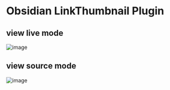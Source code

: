 # Obsidian LinkThumbnail Plugin

## view live mode
![image](https://github.com/kim365my/obsidian-sample-plugin/assets/102598905/02864112-7187-4139-a85c-a3471db48144)

## view source mode
![image](https://github.com/kim365my/obsidian-sample-plugin/assets/102598905/f71fe9d7-4346-4cd9-a6b3-7b02d905a1e6)

